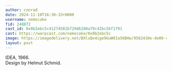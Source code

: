 ```yaml
---
author: conrad
date: 2024-11-10T16:30:33+0000
username: nemocake
fid: 248872
cast_id: 0x0b2ebc5c41274582b729d6280a79c42bc5bf1791
cast: https://warpcast.com/nemocake/0x0b2ebc5c
image: https://imagedelivery.net/BXluQx4ige9GuW0Ia56BHw/9582410e-de09-4e54-5f8c-40a3de1ad000/original
layout: post
---
```

IDEA, 1966.  
Design by Helmut Schmid.  

<img src='https://imagedelivery.net/BXluQx4ige9GuW0Ia56BHw/9582410e-de09-4e54-5f8c-40a3de1ad000/original' alt='' referrerpolicy='no-referrer'/>
